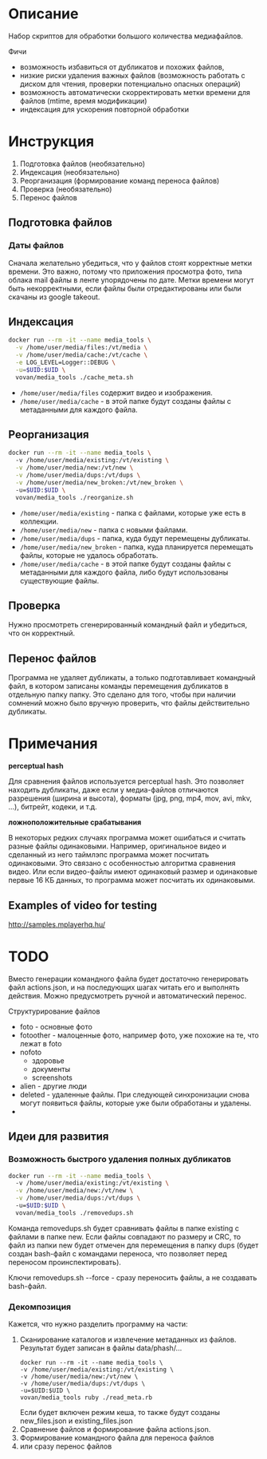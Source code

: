 # Описание
Набор скриптов для обработки большого количества медиафайлов.

Фичи
- возможность избавиться от дубликатов и похожих файлов,
- низкие риски удаления важных файлов (возможность работать с диском для чтения, проверки потенциально опасных операций)
- возможность автоматически скорректировать метки времени для файлов (mtime, время модификации)
- индексация для ускорения повторной обработки


# Инструкция

1) Подготовка файлов (необязательно)
2) Индексация (необязательно)
3) Реорганизация (формирование команд переноса файлов)
4) Проверка (необязательно)
5) Перенос файлов


## Подготовка файлов
### Даты файлов
Сначала желательно убедиться, что у файлов стоят корректные метки времени. Это
важно, потому что приложения просмотра фото, типа облака mail файлы в ленте упорядочены по дате.
Метки времени могут быть некорректными, если файлы были отредактированы или 
были скачаны из google takeout.

## Индексация
```bash
docker run --rm -it --name media_tools \
  -v /home/user/media/files:/vt/media \
  -v /home/user/media/cache:/vt/cache \
  -e LOG_LEVEL=Logger::DEBUG \
  -u=$UID:$UID \
  vovan/media_tools ./cache_meta.sh
```

- `/home/user/media/files` содержит видео и изображения.
- `/home/user/media/cache` - в этой папке будут созданы файлы с метаданными
для каждого файла.

## Реорганизация
```bash
docker run --rm -it --name media_tools \ 
  -v /home/user/media/existing:/vt/existing \
  -v /home/user/media/new:/vt/new \
  -v /home/user/media/dups:/vt/dups \
  -v /home/user/media/new_broken:/vt/new_broken \  
  -u=$UID:$UID \
  vovan/media_tools ./reorganize.sh
```

- `/home/user/media/existing` - папка с файлами, которые уже есть в коллекции.
- `/home/user/media/new` - папка с новыми файлами.
- `/home/user/media/dups` - папка, куда будут перемещены дубликаты.
- `/home/user/media/new_broken` - папка, куда планируется перемещать файлы, которые не удалось обработать.
- `/home/user/media/cache` - в этой папке будут созданы файлы с метаданными
  для каждого файла, либо будут использованы существующие файлы.

## Проверка
Нужно просмотреть сгенерированный командный файл и убедиться, что он корректный.

## Перенос файлов
Программа не удаляет дубликаты, а только подготавливает командный файл, в котором
записаны команды перемещения дубликатов в отдельную папку папку. Это сделано для того,
чтобы при наличии сомнений можно было вручную проверить, что файлы действительно дубликаты.

# Примечания
**perceptual hash**

Для сравнения файлов используется perceptual hash. Это позволяет находить дубликаты, 
даже если у медиа-файлов отличаются разрешения (ширина и высота), форматы (jpg, png, mp4, mov, avi, mkv, ...),
битрейт, кодеки, и т.д.

**ложноположительные срабатывания**

В некоторых редких случаях программа может ошибаться и считать разные файлы одинаковыми.
Например, оригинальное видео и сделанный из него таймлэпс программа может посчитать
одинаковыми. Это связано с особенностью алгоритма сравнения видео. Или если видео-файлы
имеют одинаковый размер и одинаковые первые 16 КБ данных, то программа может посчитать
их одинаковыми.

## Examples of video for testing
http://samples.mplayerhq.hu/

# TODO
Вместо генерации командного файла будет достаточно генерировать файл actions.json, 
и на последующих шагах читать его и выполнять действия. Можно предусмотреть ручной 
и автоматический перенос.
 
Структурирование файлов
- foto - основные фото 
- fotoother - малоценные фото, например фото, уже похожие на те, что лежат в foto
- nofoto
  - здоровье
  - документы
  - screenshots
- alien - другие люди
- deleted - удаленные файлы. При следующей синхронизации снова могут появиться
  файлы, которые уже были обработаны и удалены.
- 

## Идеи для развития
### Возможность быстрого удаления полных дубликатов
```bash
docker run --rm -it --name media_tools \ 
  -v /home/user/media/existing:/vt/existing \
  -v /home/user/media/new:/vt/new \
  -v /home/user/media/dups:/vt/dups \ 
  -u=$UID:$UID \
  vovan/media_tools ./removedups.sh
```
Команда removedups.sh будет сравнивать файлы в папке existing с файлами в папке
new. Если файлы совпадают по размеру и CRC, то файл из папки new будет отмечен
для перемещения в папку dups (будет создан bash-файл с командами переноса, 
что позволяет перед переносом проинспектировать).

Ключи removedups.sh
--force - сразу переносить файлы, а не создавать bash-файл. 

### Декомпозиция
Кажется, что нужно разделить программу на части:
1) Сканирование каталогов и извлечение метаданных из файлов. Результат будет 
   записан в файлы data/phash/...
   ```
   docker run --rm -it --name media_tools \
   -v /home/user/media/existing:/vt/existing \
   -v /home/user/media/new:/vt/new \
   -v /home/user/media/dups:/vt/dups \
   -u=$UID:$UID \
   vovan/media_tools ruby ./read_meta.rb
   ```
   Если будет включен режим кеша, то также будут созданы new_files.json и existing_files.json
2) Сравнение файлов и формирование файла actions.json.
3) Формирование командного файла для переноса файлов
4) или сразу перенос файлов


